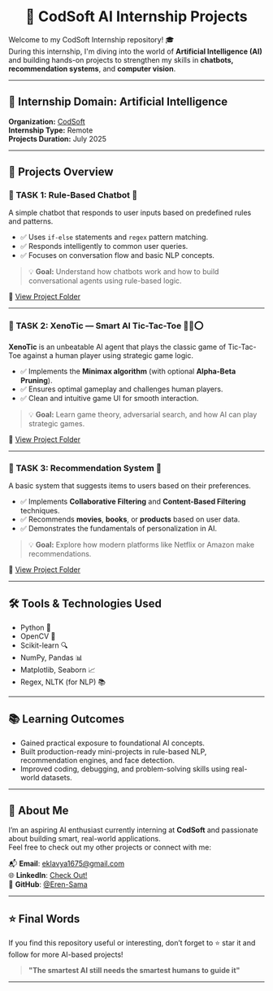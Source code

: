 <h1 align="center">🤖 CodSoft AI Internship Projects</h1>

Welcome to my CodSoft Internship repository! 🎓  
During this internship, I'm diving into the world of **Artificial Intelligence (AI)** and building hands-on projects to strengthen my skills in **chatbots, recommendation systems**, and **computer vision**.

---

## 🧠 Internship Domain: Artificial Intelligence  
**Organization:** [CodSoft](https://www.codsoft.in/)  
**Internship Type:** Remote  
**Projects Duration:** July 2025

---

## 🚀 Projects Overview

### 📌 TASK 1: Rule-Based Chatbot 🤖

A simple chatbot that responds to user inputs based on predefined rules and patterns.

- ✅ Uses `if-else` statements and `regex` pattern matching.
- ✅ Responds intelligently to common user queries.
- ✅ Focuses on conversation flow and basic NLP concepts.

> 💡 **Goal:** Understand how chatbots work and how to build conversational agents using rule-based logic.

🔗 [View Project Folder](https://github.com/Eren-Sama/CODSOFT/tree/main/VeltriX)

---

### 📌 TASK 2: XenoTic — Smart AI Tic-Tac-Toe 🧠❌⭕️

**XenoTic** is an unbeatable AI agent that plays the classic game of Tic-Tac-Toe against a human player using strategic game logic.

- ✅ Implements the **Minimax algorithm** (with optional **Alpha-Beta Pruning**).
- ✅ Ensures optimal gameplay and challenges human players.
- ✅ Clean and intuitive game UI for smooth interaction.

> 💡 **Goal:** Learn game theory, adversarial search, and how AI can play strategic games.

🔗 [View Project Folder](https://github.com/Eren-Sama/CODSOFT/tree/main/XenoTic)

---

### 📌 TASK 3: Recommendation System 🎯

A basic system that suggests items to users based on their preferences.

- ✅ Implements **Collaborative Filtering** and **Content-Based Filtering** techniques.
- ✅ Recommends **movies**, **books**, or **products** based on user data.
- ✅ Demonstrates the fundamentals of personalization in AI.

> 💡 **Goal:** Explore how modern platforms like Netflix or Amazon make recommendations.

🔗 [View Project Folder](https://github.com/Eren-Sama/CODSOFT/tree/main/NextFlix)

---

## 🛠️ Tools & Technologies Used

- Python 🐍
- OpenCV 🎥
- Scikit-learn 🔍
- NumPy, Pandas 📊
- Matplotlib, Seaborn 📈
- Regex, NLTK (for NLP) 📚

---

## 📚 Learning Outcomes

- Gained practical exposure to foundational AI concepts.
- Built production-ready mini-projects in rule-based NLP, recommendation engines, and face detection.
- Improved coding, debugging, and problem-solving skills using real-world datasets.

---

## 📎 About Me

I’m an aspiring AI enthusiast currently interning at **CodSoft** and passionate about building smart, real-world applications.  
Feel free to check out my other projects or connect with me:

📬 **Email**: eklavya1675@gmail.com   
🌐 **LinkedIn**: [Check Out!](https://www.linkedin.com/in/Eklavya16)  
🐙 **GitHub**: [@Eren-Sama](https://github.com/Eren-Sama)

---

## ⭐ Final Words

If you find this repository useful or interesting, don’t forget to ⭐ star it and follow for more AI-based projects!

> **"The smartest AI still needs the smartest humans to guide it"**

---

